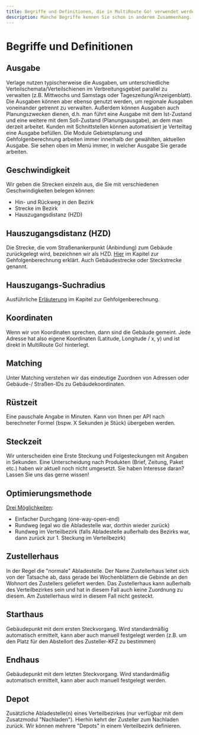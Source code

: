 ```yaml
---
title: Begriffe und Definitionen, die in MultiRoute Go! verwendet werden
description: Manche Begriffe kennen Sie schon in anderem Zusammenhang. Was genau meint Gehfolge, Gangfolge, Route? Oder Steckstrecke, Gebäudestrecke, Anbindung? Hier erhalten Sie Klarheit.
---
```


# Begriffe und Definitionen


## Ausgabe ##
Verlage nutzen typischerweise die Ausgaben, um unterschiedliche Verteilschemata/Verteilschienen im Verbreitungsgebiet parallel zu verwalten (z.B. Mittwochs und Samstags oder Tageszeitung/Anzeigenblatt). Die Ausgaben können aber ebenso genutzt werden, um regionale Ausgaben voneinander getrennt zu verwalten. Außerdem können Ausgaben auch Planungszwecken dienen, d.h. man führt eine Ausgabe mit dem Ist-Zustand und eine weitere mit dem Soll-Zustand (Planungsausgabe), an dem man derzeit arbeitet. Kunden mit Schnittstellen können automatisiert je Verteiltag eine Ausgabe befüllen.
Die Module Gebietsplanung und Gehfolgenberechnung arbeiten immer innerhalb der gewählten, aktuellen Ausgabe. Sie sehen oben im Menü immer, in welcher Ausgabe Sie gerade arbeiten.

## Geschwindigkeit 
Wir geben die Strecken einzeln aus, die Sie mit verschiedenen Geschwindigkeiten belegen können:
- Hin- und Rückweg in den Bezirk
- Strecke im Bezirk
- Hauszugangsdistanz (HZD)

## Hauszugangsdistanz (HZD)
Die Strecke, die vom Straßenankerpunkt (Anbindung) zum Gebäude zurückgelegt wird, bezeichnen wir als HZD. [Hier](../gehfolgen/#hauszugangsdistanz-hzd) im Kapitel zur Gehfolgenberechnung erklärt.
Auch Gebäudestrecke oder Steckstrecke genannt.

## Hauszugangs-Suchradius
Ausführliche [Erläuterung](../gehfolgen/#hauszugangs-suchradius) im Kapitel zur Gehfolgenberechnung.


## Koordinaten
Wenn wir von Koordinaten sprechen, dann sind die Gebäude gemeint. Jede Adresse hat also eigene Koordinaten (Latitude, Longitude / x, y) und ist direkt in MultiRoute Go! hinterlegt. 

## Matching
Unter Matching verstehen wir das eindeutige Zuordnen von Adressen oder Gebäude-/ Straßen-IDs zu Gebäudekoordinaten.

## Rüstzeit
Eine pauschale Angabe in Minuten. Kann von Ihnen per API nach berechneter Formel (bspw. X Sekunden je Stück) übergeben werden.

## Steckzeit
Wir unterscheiden eine Erste Steckung und Folgesteckungen mit Angaben in Sekunden.
Eine Unterscheidung nach Produkten (Brief, Zeitung, Paket etc.) haben wir aktuell noch nicht umgesetzt. Sie haben Interesse daran? Lassen Sie uns das gerne wissen!

## Optimierungsmethode
[Drei Möglichkeiten](https://go.multiroute.de/handbuch/gehfolgen/#einstellungen-bei-gehfolgenberechnungen):

- Einfacher Durchgang (one-way-open-end)
- Rundweg (egal wo die Abladestelle war, dorthin wieder zurück)
- Rundweg im Verteilbezirk (falls Abladestelle außerhalb des Bezirks war, dann zurück zur 1. Steckung im Verteilbezirk)

## Zustellerhaus
In der Regel die "normale" Abladestelle. Der Name Zustellerhaus leitet sich von der Tatsache ab, dass gerade bei Wochenblättern die Gebinde an den Wohnort des Zustellers geliefert werden.
Das Zustellerhaus kann außerhalb des Verteilbezirkes sein und hat in diesem Fall auch keine Zuordnung zu diesem. Am Zustellerhaus wird in diesem Fall nicht gesteckt.

## Starthaus
Gebäudepunkt mit dem ersten Steckvorgang. Wird standardmäßig automatisch ermittelt, kann aber auch manuell festgelegt werden (z.B. um den Platz für den Abstellort des Zusteller-KFZ zu bestimmen)

## Endhaus
Gebäudepunkt mit dem letzten Steckvorgang. Wird standardmäßig automatisch ermittelt, kann aber auch manuell festgelegt werden.

## Depot
Zusätzliche Abladestelle(n) eines Verteilbezirkes (nur verfügbar mit dem Zusatzmodul "Nachladen"). Hierhin kehrt der Zusteller zum Nachladen zurück. Wir können mehrere "Depots" in einem Verteilbezirk definieren.


